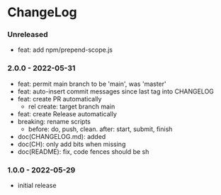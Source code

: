# ChangeLog

### Unreleased

- feat: add npm/prepend-scope.js


### 2.0.0 - 2022-05-31

- feat: permit main branch to be 'main', was 'master'
- feat: auto-insert commit messages since last tag into CHANGELOG
- feat: create PR automatically
    - rel create: target branch main
- feat: create Release automatically
- breaking: rename scripts
    - before: do, push, clean. after: start, submit, finish
- doc(CHANGELOG.md): added
- doc(CH): only add bits when missing
- doc(README): fix, code fences should be sh


### 1.0.0 - 2022-05-29

- initial release

